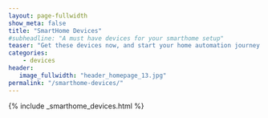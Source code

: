 ```yaml
---
layout: page-fullwidth
show_meta: false
title: "SmartHome Devices"
#subheadline: "A must have devices for your smarthome setup"
teaser: "Get these devices now, and start your home automation journey!"
categories:
    - devices
header:
   image_fullwidth: "header_homepage_13.jpg"
permalink: "/smarthome-devices/"
---
```


{% include _smarthome_devices.html %}